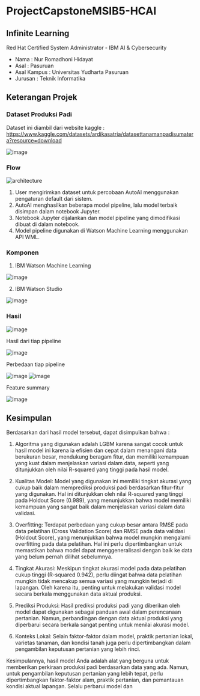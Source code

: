 # ProjectCapstoneMSIB5-HCAI
## Infinite Learning
Red Hat Certified System Administrator - IBM AI & Cybersecurity
- Nama : Nur Romadhoni Hidayat
- Asal : Pasuruan
- Asal Kampus : Universitas Yudharta Pasuruan
- Jurusan : Teknik Informatika

## Keterangan Projek
### Dataset Produksi Padi
Dataset ini diambil dari website kaggle : https://www.kaggle.com/datasets/ardikasatria/datasettanamanpadisumatera?resource=download 

![image](https://github.com/TryAgain15/ProjectCapstoneMSIB5/assets/118412595/aa31ba50-32ef-4ed0-8fbe-7569990d4e63)

### Flow
![architecture](https://github.com/TryAgain15/ProjectCapstoneMSIB5/assets/118412595/7b5425a2-2baa-4b40-b5fa-35fe71b538c8)
1. User mengirimkan dataset untuk percobaan AutoAI menggunakan pengaturan default dari sistem.
2. AutoAI menghasilkan beberapa model pipeline, lalu model terbaik disimpan dalam notebook Jupyter.
3. Notebook Jupyter dijalankan dan model pipeline yang dimodifikasi dibuat di dalam notebook.
4. Model pipeline digunakan di Watson Machine Learning menggunakan API WML.

### Komponen
1. IBM Watson Machine Learning

![image](https://github.com/TryAgain15/ProjectCapstoneMSIB5/assets/118412595/4da08a80-cacb-4b3c-a6fa-eb0407b152e0)

2. IBM Watson Studio

![image](https://github.com/TryAgain15/ProjectCapstoneMSIB5/assets/118412595/15f13b41-fd25-4e16-a157-62187e3d826c)

### Hasil
![image](https://github.com/TryAgain15/ProjectCapstoneMSIB5/assets/118412595/89a8b848-5e5f-4bd3-b8b4-9b6af8e1c368)

Hasil dari tiap pipeline

![image](https://github.com/TryAgain15/ProjectCapstoneMSIB5/assets/118412595/1c36a8d8-af26-4a60-83fc-7f1a8c5ccc6b)

Perbedaan tiap pipeline

![image](https://github.com/TryAgain15/ProjectCapstoneMSIB5/assets/118412595/46e4531e-9d42-4d8e-9672-ef2ae7b3dfe0)
![image](https://github.com/TryAgain15/ProjectCapstoneMSIB5/assets/118412595/55d87add-2f51-4e30-a9af-ab921cdfc8e5)

Feature summary

![image](https://github.com/TryAgain15/ProjectCapstoneMSIB5/assets/118412595/5097cf6e-e253-4d7e-af90-df6afc92dcdc)

## Kesimpulan
Berdasarkan dari hasil model tersebut, dapat disimpulkan bahwa : 
1. Algoritma yang digunakan adalah LGBM karena sangat cocok untuk hasil model ini karena ia efisien dan cepat dalam menangani data berukuran besar, mendukung beragam fitur, dan memiliki kemampuan yang kuat dalam menjelaskan variasi dalam data, seperti yang ditunjukkan oleh nilai R-squared yang tinggi pada hasil model.

2. Kualitas Model: Model yang digunakan ini memiliki tingkat akurasi yang cukup baik dalam memprediksi produksi padi berdasarkan fitur-fitur yang digunakan. Hal ini ditunjukkan oleh nilai R-squared yang tinggi pada Holdout Score (0.989), yang menunjukkan bahwa model memiliki kemampuan yang sangat baik dalam menjelaskan variasi dalam data validasi.

3. Overfitting: Terdapat perbedaan yang cukup besar antara RMSE pada data pelatihan (Cross Validation Score) dan RMSE pada data validasi (Holdout Score), yang menunjukkan bahwa model mungkin mengalami overfitting pada data pelatihan. Hal ini perlu dipertimbangkan untuk memastikan bahwa model dapat menggeneralisasi dengan baik ke data yang belum pernah dilihat sebelumnya.

4. Tingkat Akurasi: Meskipun tingkat akurasi model pada data pelatihan cukup tinggi (R-squared 0.942), perlu diingat bahwa data pelatihan mungkin tidak mencakup semua variasi yang mungkin terjadi di lapangan. Oleh karena itu, penting untuk melakukan validasi model secara berkala menggunakan data aktual produksi.

5. Prediksi Produksi: Hasil prediksi produksi padi yang diberikan oleh model dapat digunakan sebagai panduan awal dalam perencanaan pertanian. Namun, perbandingan dengan data aktual produksi yang diperbarui secara berkala sangat penting untuk menilai akurasi model.

6. Konteks Lokal: Selain faktor-faktor dalam model, praktik pertanian lokal, varietas tanaman, dan kondisi tanah juga perlu dipertimbangkan dalam pengambilan keputusan pertanian yang lebih rinci.

Kesimpulannya, hasil model Anda adalah alat yang berguna untuk memberikan perkiraan produksi padi berdasarkan data yang ada. Namun, untuk pengambilan keputusan pertanian yang lebih tepat, perlu dipertimbangkan faktor-faktor alam, praktik pertanian, dan pemantauan kondisi aktual lapangan. Selalu perbarui model dan
